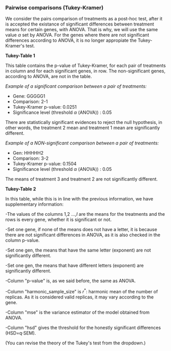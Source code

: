 ### Pairwise comparisons (Tukey-Kramer)

We consider the pairs comparison of treatments as a post-hoc test, after it is accepted the existance of significant differences between treatment means for certain genes, with ANOVA. That is why, we will use the same value $\alpha$ set by ANOVA. For the genes where there are not significant differences according to ANOVA, it is no longer appropiate the Tukey-Kramer's test.

**Tukey-Table 1**

This table contains the p-value of Tukey-Kramer, for each pair of treatments in column and for each significant genes, in row. The non-significant genes, according to ANOVA, are not in the table.

*Example of a significant comparison between a pair of treatments:*

- Gene: GGGGG1
- Comparison: 2-1
- Tukey-Kramer p-value: 0.0251 
- Significance level (threshold $\alpha$ (ANOVA)) : $0.05$


There are statistically significant evidences to reject the null hypothesis, in other words, the treatment 2 mean and treatment 1 mean are significantly different.

*Example of a NON-significant comparison between a pair of treatments:*

- Gen: HHHHH2
- Comparison: 3-2
- Tukey-Kramer p-value: 0.1504
- Significance level (threshold $\alpha$ (ANOVA)) : $0.05$

The means of treatment 3 and treatment 2 are not significantly different.

**Tukey-Table 2**

In this table, while this is in line with the previous information, we have supplementary information:

-The values of the columns 1,2 ...,$I$ are the means for the treatments and the rows is every gene, whether it is significant or not. 

-Set one gene, if none of the means does not have a letter, it is because there are not significant differences in ANOVA, as it is also checked in the column p-value.

-Set one gen, the means that have the same letter (exponent) are not significantly different.

-Set one gen, the means that have different letters (exponent) are significantly different. 

-Column "p-value" is, as we said before, the same as ANOVA.

-Column "harmonic_sample_size" is $r^*$: harmonic mean of the number of replicas. As it is considered valid replicas, it may vary according to the gene.

-Column "mse" is the variance estimator of the model obtained from ANOVA. 

-Column "hsd" gives the threshold for the honestly significant differences (HSD=q·SEM). 

(You can revise the theory of the Tukey's test from the dropdown.)




